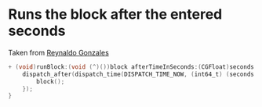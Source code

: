
# Runs the block after the entered seconds
Taken from [Reynaldo Gonzales](https://github.com/reygonzales)

```Objective-C
+ (void)runBlock:(void (^)())block afterTimeInSeconds:(CGFloat)seconds {
    dispatch_after(dispatch_time(DISPATCH_TIME_NOW, (int64_t) (seconds * NSEC_PER_SEC)), dispatch_get_main_queue(), ^{
        block();
    });
}
```
